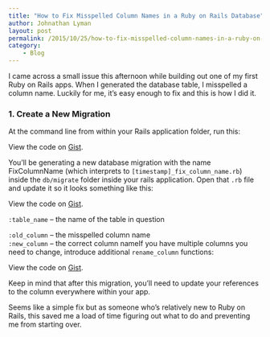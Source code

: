 ```yaml
---
title: "How to Fix Misspelled Column Names in a Ruby on Rails Database"
author: Johnathan Lyman
layout: post
permalink: /2015/10/25/how-to-fix-misspelled-column-names-in-a-ruby-on-rails-database/
category:
    - Blog
---
```


I came across a small issue this afternoon while building out one of my first Ruby on Rails apps. When I generated the database table, I misspelled a column name. Luckily for me, it’s easy enough to fix and this is how I did it.

### 1. Create a New Migration
At the command line from within your Rails application folder, run this:

<script src="https://gist.github.com/jelyman2/d6017c61588d2bfbe2fa.js"></script><noscript>View the code on <a href="https://gist.github.com/jelyman2/d6017c61588d2bfbe2fa">Gist</a>.</noscript>
You’ll be generating a new database migration with the name FixColumnName (which interprets to `[timestamp]_fix_column_name.rb`) inside the `db/migrate` folder inside your rails application. Open that `.rb` file and update it so it looks something like this:

<script src="https://gist.github.com/jelyman2/2e29faf460cff05f803b.js"></script><noscript>View the code on <a href="https://gist.github.com/jelyman2/2e29faf460cff05f803b">Gist</a>.</noscript>
`:table_name` – the name of the table in question

`:old_column` – the misspelled column name  
`:new_column` – the correct column nameIf you have multiple columns you need to change, introduce additional `rename_column` functions:

<script src="https://gist.github.com/jelyman2/9ea9fba6529008ed08dc.js"></script><noscript>View the code on <a href="https://gist.github.com/jelyman2/9ea9fba6529008ed08dc">Gist</a>.</noscript>
Keep in mind that after this migration, you’ll need to update your references to the column everywhere within your app.

Seems like a simple fix but as someone who’s relatively new to Ruby on Rails, this saved me a load of time figuring out what to do and preventing me from starting over.
